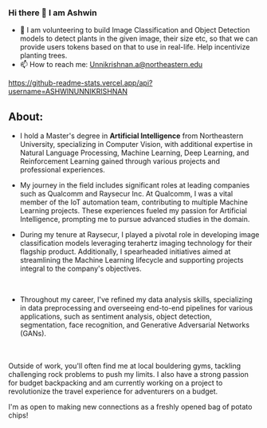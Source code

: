 ### Hi there 👋 I am Ashwin

<!--
**AshwinUnnikrishnan/AshwinUnnikrishnan** is a ✨ _special_ ✨ repository because its `README.md` (this file) appears on your GitHub profile.

Here are some ideas to get you started:
-->

- 🌱 I am volunteering to build Image Classification and Object Detection models to detect plants in the given image, their size etc, so that we can provide users tokens based on that to use in real-life. Help incentivize planting trees.
- 📫 How to reach me: Unnikrishnan.a@northeastern.edu

https://github-readme-stats.vercel.app/api?username=ASHWINUNNIKRISHNAN

## About:


- I hold a Master's degree in **Artificial Intelligence** from Northeastern University, specializing in Computer Vision, with additional expertise in Natural Language Processing, Machine Learning, Deep Learning, and Reinforcement Learning gained through various projects and professional experiences.
- My journey in the field includes significant roles at leading companies such as Qualcomm and Raysecur Inc. At Qualcomm, I was a vital member of the IoT automation team, contributing to multiple Machine Learning projects. These experiences fueled my passion for Artificial Intelligence, prompting me to pursue advanced studies in the domain.


- During my tenure at Raysecur, I played a pivotal role in developing image classification models leveraging terahertz imaging technology for their flagship product. Additionally, I spearheaded initiatives aimed at streamlining the Machine Learning lifecycle and supporting projects integral to the company's objectives.
<br>


- Throughout my career, I've refined my data analysis skills, specializing in data preprocessing and overseeing end-to-end pipelines for various applications, such as sentiment analysis, object detection, segmentation, face recognition, and Generative Adversarial Networks (GANs).
<br>
<br>
  Outside of work, you'll often find me at local bouldering gyms, tackling challenging rock problems to push my limits. I also have a strong passion for budget backpacking and am currently working on a project to revolutionize the travel experience for adventurers on a budget.


I'm as open to making new connections as a freshly opened bag of potato chips!
